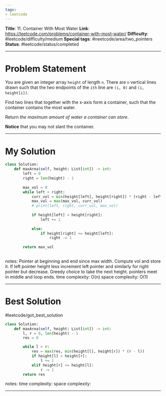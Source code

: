```yaml
---
tags:
- leetcode
---
```

**Title**: 11. Container With Most Water
**Link**: https://leetcode.com/problems/container-with-most-water/
**Difficulty**: #leetcode/difficulty/medium 
**Special tags**: #neetcode/area/two_pointers 
**Status**: #leetcode/status/completed  

---
# Problem Statement

You are given an integer array `height` of length `n`. There are `n` vertical lines drawn such that the two endpoints of the `ith` line are `(i, 0)` and `(i, height[i])`.

Find two lines that together with the x-axis form a container, such that the container contains the most water.

Return _the maximum amount of water a container can store_.

**Notice** that you may not slant the container.

---
# My Solution
```python
class Solution:
    def maxArea(self, height: List[int]) -> int:
        left = 0
        right = len(height) - 1
        
        max_vol = 0
        while left < right:
            curr_vol = min(height[left], height[right]) * (right - left)
            max_vol = max(max_vol, curr_vol)
            # print(left, right, curr_vol, max_vol)
            
            if height[left] < height[right]:
                left += 1
            
            else:
                if height[right] <= height[left]:
                    right -= 1
                
        return max_vol
        
```
notes: Pointer at beginning and end since max width. Compute vol and store it. If left pointer height less increment left pointer and similarly for right pointer but decrease. Greedy choice to take the next height. pointers meet in middle and loop ends.
time complexity: O(n)
space complexity: O(1)

---
# Best Solution
#leetcode/got_best_solution 
```python
class Solution:
    def maxArea(self, height: List[int]) -> int:
        l, r = 0, len(height) - 1
        res = 0

        while l < r:
            res = max(res, min(height[l], height[r]) * (r - l))
            if height[l] < height[r]:
                l += 1
            elif height[r] <= height[l]:
                r -= 1
        return res
```
notes: 
time complexity: 
space complexity: 

---

